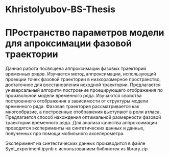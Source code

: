 # Khristolyubov-BS-Thesis

# ПРостранство параметров модели для апроксимации фазовой траектории

Данная работа посвящена аппроксимации фазовых траекторий временных рядов. Изучается метод аппроксимации, использующий проекции точек фазовой траектории в низкоразмерное пространство, достаточное для восстановления исходной траектории. Предлагается универсальный алгоритм построение проецирующего отображения по произвольной модели временного ряда. Изучаются свойства построенного отображения в зависимости от структуры модели временного ряда. Фазовая траектория рассматривается как многообразие, а построенные отображения выступают в роли атласа. Предлагается способ нахождения оптимальной размерности фазовой траектории временного ряда. Для анализа качества аппроксимации проводятся эксперименты на синтетических данных и данных, полученных про помощи мобильного акселерометра.
    
Эксперимент на синтестических данных производится в файле Synt_experiment.ipynb c использованием библиотек из library.zip
